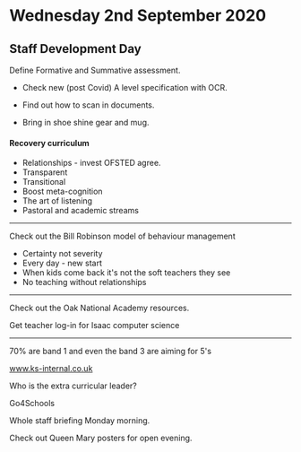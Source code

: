 # Wednesday 2nd September 2020

## Staff Development Day

Define Formative and Summative assessment.

- Check new (post Covid) A level specification with OCR. 

- Find out how to scan in documents.

- Bring in shoe shine gear and mug.

#### Recovery curriculum 

- Relationships - invest OFSTED agree.
- Transparent
- Transitional
- Boost meta-cognition
- The art of listening
- Pastoral and academic streams

------

Check out the Bill Robinson model of behaviour management

- Certainty not severity 
- Every day - new start
- When kids come back it's not the soft teachers they see
- No teaching without relationships

------

Check out the Oak National Academy resources.

Get teacher log-in for Isaac computer science

-------

70% are band 1 and even the band 3 are aiming for 5's

www.ks-internal.co.uk

Who is the extra curricular leader?

Go4Schools

Whole staff briefing  Monday morning.

Check out Queen Mary posters for open evening.

 

